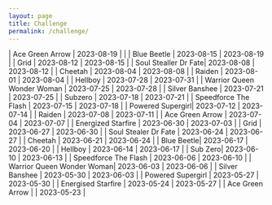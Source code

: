 ```yaml
---
layout: page
title: Challenge
permalink: /challenge/
---
```


| Ace Green Arrow | 2023-08-19 |  |
| Blue Beetle | 2023-08-15 | 2023-08-19 |
| Grid | 2023-08-12 | 2023-08-15 |
| Soul Stealler Dr Fate| 2023-08-08 | 2023-08-12 |
| Cheetah | 2023-08-04 | 2023-08-08 |
| Raiden | 2023-08-01 | 2023-08-04 |
| Hellboy | 2023-07-28 | 2023-07-31 |
| Warrior Queen Wonder Woman | 2023-07-25 | 2023-07-28 |
| Silver Banshee | 2023-07-21 | 2023-07-25 |
| Subzero | 2023-07-18 | 2023-07-21 |
| Speedforce The Flash | 2023-07-15 | 2023-07-18 |
| Powered Supergirl| 2023-07-12 | 2023-07-14 |
| Raiden | 2023-07-08 | 2023-07-11 |
| Ace Green Arrow | 2023-07-04 | 2023-07-07 |
| Energized Starfire | 2023-06-30 | 2023-07-03 |
| Grid | 2023-06-27 | 2023-06-30 |
| Soul Stealer Dr Fate | 2023-06-24 | 2023-06-27 |
| Cheetah | 2023-06-21 | 2023-06-24 |
| Blue Beetle| 2023-06-17 | 2023-06-20 |
| Hellboy | 2023-06-14 | 2023-06-17 |
| Sub Zero| 2023-06-10 | 2023-06-13 |
| Speedforce The Flash | 2023-06-06 | 2023-06-10 |
| Warrior Queen Wonder Woman| 2023-06-03 | 2023-06-06 |
| Silver Banshee | 2023-05-30 | 2023-06-03 |
| Powered Supergirl | 2023-05-27 | 2023-05-30 |
| Energised Starfire | 2023-05-24 | 2023-05-27 |
| Ace Green Arrow | | 2023-05-23 |

